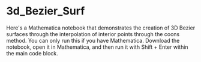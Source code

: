 # 3d_Bezier_Surf
Here's a Mathematica notebook that demonstrates the creation of 3D Bezier surfaces through the interpolation of interior points through the coons method. You can only run this if you have Mathematica. Download the notebook, open it in Mathematica, and then run it with Shift + Enter within the main code block.

